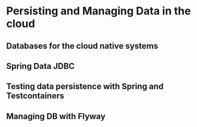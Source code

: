 # Persisting and Managing Data in the cloud
## Databases for the cloud native systems

## Spring Data JDBC

## Testing data persistence with Spring and Testcontainers

## Managing DB with Flyway


